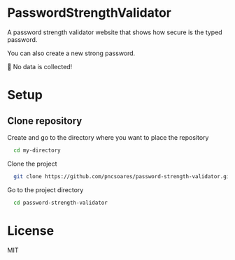 # PasswordStrengthValidator

A password strength validator website that shows how secure is the typed password.

You can also create a new strong password.

🙈 No data is collected!

# Setup

## Clone repository

Create and go to the directory where you want to place the repository

```bash
  cd my-directory
```

Clone the project

```bash
  git clone https://github.com/pncsoares/password-strength-validator.git
```

Go to the project directory

```bash
  cd password-strength-validator
```

# License

MIT
